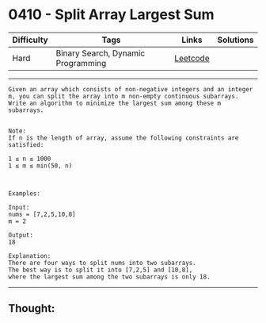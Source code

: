 # 0410 - Split Array Largest Sum

Difficulty  | Tags | Links | Solutions
----------- | ---- | ----- | -----
Hard | Binary Search, Dynamic Programming | [Leetcode](https://leetcode.com/problems/split-array-largest-sum/description/) |


-----------

```
Given an array which consists of non-negative integers and an integer m, you can split the array into m non-empty continuous subarrays. Write an algorithm to minimize the largest sum among these m subarrays.


Note:
If n is the length of array, assume the following constraints are satisfied:

1 ≤ n ≤ 1000
1 ≤ m ≤ min(50, n)



Examples: 

Input:
nums = [7,2,5,10,8]
m = 2

Output:
18

Explanation:
There are four ways to split nums into two subarrays.
The best way is to split it into [7,2,5] and [10,8],
where the largest sum among the two subarrays is only 18.
```

-----------

## Thought:
